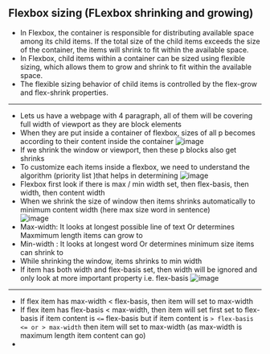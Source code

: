 ## Flexbox sizing (FLexbox shrinking and growing)
- In Flexbox, the container is responsible for distributing available space among its child items. If the total size of the child items exceeds the size of the container, the items will shrink to fit within the available space.
- In Flexbox, child items within a container can be sized using flexible sizing, which allows them to grow and shrink to fit within the available space.
- The flexible sizing behavior of child items is controlled by the flex-grow and flex-shrink properties.
---

- Lets us have a webpage with 4 paragraph, all of them will be covering full width of viewport as they are block elements
- When they are put inside a container of flexbox, sizes of all p becomes according to their content inside the container
![image](https://user-images.githubusercontent.com/125631878/235948055-a25fda9c-709a-4129-9280-f7ad129493c4.png)
- If we shrink the window or viewport, then these p blocks also get shrinks
- To customize each items inside a flexbox, we need to understand the algorithm (priority list )that helps in determining 
![image](https://user-images.githubusercontent.com/125631878/235947792-a8a5e0da-280a-42f4-951a-60e6765d3d69.png)
- Flexbox first look if there is max / min width set, then flex-basis, then width, then content width
- When we shrink the size of window then items shrinks automatically to minimum content width (here max size word in sentence)  
![image](https://user-images.githubusercontent.com/125631878/235954729-2c90f394-d591-4a02-be19-d0ea4e1188a5.png)
- Max-width: It looks at longest possible line of text Or determines Maxmimum length items can grow to
- Min-width : It looks at longest word Or determines minimum size items can shrink to
- While shrinking the window, items shrinks to min width
- If item has both width and flex-basis set, then width will be ignored and only look at more important property i.e. flex-basis
![image](https://user-images.githubusercontent.com/125631878/235957979-99725640-c097-4215-8cf7-876149fe77ad.png)

---

- If flex item has max-width < flex-basis, then item will set to max-width
- If flex item has flex-basis < max-width, then item will set first set to flex-basis if item content is `<=` flex-basis  but if item content is `> flex-basis <= or > max-width` then item will set to max-width (as max-width is maximum length item content can go)
- 

